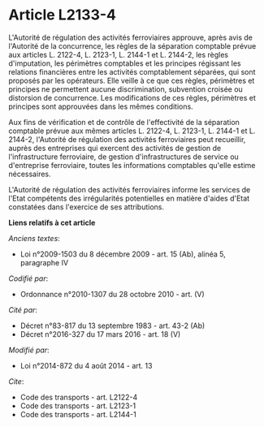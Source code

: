 # Article L2133-4

L'Autorité de régulation des activités ferroviaires approuve, après avis de l'Autorité de la concurrence, les règles de la
séparation comptable prévue aux articles L. 2122-4, L. 2123-1, L. 2144-1 et L. 2144-2, les règles d'imputation, les
périmètres comptables et les principes régissant les relations financières entre les activités comptablement séparées, qui
sont proposés par les opérateurs. Elle veille à ce que ces règles, périmètres et principes ne permettent aucune
discrimination, subvention croisée ou distorsion de concurrence. Les modifications de ces règles, périmètres et principes
sont approuvées dans les mêmes conditions.

Aux fins de vérification et de contrôle de l'effectivité de la séparation comptable prévue aux mêmes articles L. 2122-4, L.
2123-1, L. 2144-1 et L. 2144-2, l'Autorité de régulation des activités ferroviaires peut recueillir, auprès des entreprises
qui exercent des activités de gestion de l'infrastructure ferroviaire, de gestion d'infrastructures de service ou
d'entreprise ferroviaire, toutes les informations comptables qu'elle estime nécessaires. 

L'Autorité de régulation des activités ferroviaires informe les services de l'Etat compétents des irrégularités potentielles
en matière d'aides d'Etat constatées dans l'exercice de ses attributions.

**Liens relatifs à cet article**

_Anciens textes_:

  - Loi n°2009-1503 du 8 décembre 2009 - art. 15 (Ab), alinéa 5, paragraphe IV

_Codifié par_:

  - Ordonnance n°2010-1307 du 28 octobre 2010 - art. (V)

_Cité par_:

  - Décret n°83-817 du 13 septembre 1983 - art. 43-2 (Ab)
  - Décret n°2016-327 du 17 mars 2016 - art. 18 (V)

_Modifié par_:

  - Loi n°2014-872 du 4 août 2014 - art. 13

_Cite_:

  - Code des transports - art. L2122-4
  - Code des transports - art. L2123-1
  - Code des transports - art. L2144-1
